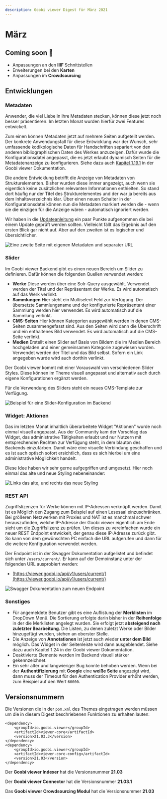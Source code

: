 ```yaml
---
description: Goobi viewer Digest für März 2021
---
```


# März

## Coming soon 🚀

* Anpassungen an den **IIIF** Schnittstellen
* Erweiterungen bei den **Karten**
* Anpassungen im **Crowdsourcing**

## Entwicklungen

### Metadaten

Anwender, die viel Liebe in ihre Metadaten stecken, können diese jetzt noch besser präsentieren. Im letzten Monat wurden hierfür zwei Features entwickelt.

Zum einen können Metadaten jetzt auf mehrere Seiten aufgeteilt werden. Der konkrete Anwendungsfall für diese Entwicklung war der Wunsch, sehr umfassende kodikologische Daten für Handschriften separiert von den anderen bibliographischen Daten des Werkes anzuzeigen. Dafür wurde die Konfigurationsdatei angepasst, die es jetzt erlaubt dynamisch Seiten für die Metadatenanzeige zu konfigurieren. Siehe dazu auch [Kapitel 1.19.1](https://docs.goobi.io/goobi-viewer-de/conf/1/19/1) in der Goobi viewer Dokumentation.

Die andere Entwicklung betrifft die Anzeige von Metadaten von Strukturelementen. Bisher wurden diese immer angezeigt, auch wenn sie eigentlich keine zusätzlichen relevanten Informationen enthielten. So stand dort häufig nur der Titel des Strukturelementes und der war ja bereits aus dem Inhaltsverzeichnis klar. Über einen neuen Schalter in der Konfigurationsdatei können nun die Metadaten markiert werden die - wenn sie die einzigen für die Anzeige wären - automatisch ignoriert werden.

Wir haben in die [Updateanleitung](https://docs.goobi.io/goobi-viewer-de/devop/1#liebe-fuer-die-metadatenkonfiguration) ein paar Punkte aufgenommen die bei einem Update geprüft werden sollten. Vielleicht fällt das Ergebnis auf den ersten Blick gar nicht auf. Aber auf den zweiten ist es logischer und übersichtlicher.

![Eine zweite Seite mit eigenen Metadaten und separater URL](../.gitbook/assets/2021-3_de_kodikologische_daten.png)

### Slider

Im Goobi viewer Backend gibt es einen neuen Bereich um Slider zu definieren. Dafür können die folgenden Quellen verwendet werden:

* **Werke** Diese werden über eine Solr-Query ausgewählt. Verwendet werden der Titel und der Repräsentant der Werke. Es wird automatisch auf das Werk verlinkt.
* **Sammlungen** Hier steht ein Multiselect Feld zur Verfügung. Der übersetzte Sammlungsname und der konfigurierte Repräsentant einer Sammlung werden hier verwendet. Es wird automatisch auf die Sammlung verlinkt.
* **CMS-Seiten** Hier können Kategorien ausgewählt werden in denen CMS-Seiten zusammengefasst sind. Aus den Seiten wird dann die Überschrift und ein enthaltenes Bild verwendet. Es wird automatisch auf die CMS-Seite verlinkt.
* **Medien** Erstellt einen Slider auf Basis von Bildern die im Medien Bereich hochgeladen und einer gemeinsamen Kategorie zugewiesen wurden. Verwendet werden der Titel und das Bild selbst. Sofern ein Link angegeben wurde wird auch dorthin verlinkt.

Der Goobi viewer kommt mit einer Vorauswahl von verschiedenen Slider Styles. Diese können im Theme visuell angepasst und alternativ auch durch eigene Konfigurationen ergänzt werden.

Für die Verwendung des Sliders steht ein neues CMS-Template zur Verfügung.

![Beispiel f&#xFC;r eine Slider-Konfiguration im Backend](../.gitbook/assets/2021-03_de_slider-backend.png)

### Widget: Aktionen

Das im letzten Monat inhaltlich überarbeitete Widget "Aktionen" wurde noch einmal visuell angepasst. Aus der Community kam der Vorschlag das Widget, das administrative Tätigkeiten erlaubt und nur Nutzern mit entsprechenden Rechten zur Verfügung steht, in dem blauton des Backends einzufärben. Damit wäre eine visuelle Verbindung geschaffen und es ist auch optisch sofort ersichtlich, dass es sich hierbei um eine administrative Möglichkeit handelt.

Diese Idee haben wir sehr gerne aufgegriffen und umgesetzt. Hier noch einmal das alte und neue Styling nebeneinander:

![Links das alte, und rechts das neue Styling](../.gitbook/assets/2021-03_de_aktionen_vergleich.png)

### REST API

Zugriffslizenzen für Werke können mit IP-Adressen verknüpft werden. Damit ist es Möglich den Zugang zum Beispiel auf einen Lesesaal einzuschränken. Bei größeren Netzwerken mit Proxies und NAT ist es manchmal schwer herauszufinden, welche IP-Adresse der Goobi viewer eigentlich am Ende sieht um die Zugriffslizenz zu prüfen. Um dieses zu vereinfachen wurde ein neuer REST Endpoint entwickelt, der genau diese IP-Adresse zurück gibt. So kann von dem gewünschten PC einfach die URL aufgerufen und dann für die weitere Konfiguration verwendet werden.

Der Endpoint ist in der Swagger Dokumentation aufgelistet und befindet sich unter `/users/current/`. Er  kann auf der Demoinstanz unter der folgenden URL ausprobiert werden:

* [https://viewer.goobi.io/api/v1/users/current/](https://viewer.goobi.io/api/v1/users/current/)

![Swagger Dokumentation zum neuen Endpoint](../.gitbook/assets/21-03_swagger.png)

### Sonstiges

* Für angemeldete Benutzer gibt es eine Auflistung der **Merklisten** im DropDown Menü. Die Sortierung erfolgte darin bisher in der **Reihenfolge** in der die Merklisten angelegt wurden. Sie erfolgt jetzt **absteigend nach zuletzter Bearbeitung**. Die Listen, zu denen zuletzt Werke oder Bilder hinzugefügt wurden, stehen an oberster Stelle.
* Die Anzeige von **Annotationen** ist jetzt auch wieder **unter dem Bild** möglich. Das Widget in der Seitenleiste wird dann ausgeblendet. Siehe dazu auch Kapitel 1.24 in der Goobi viewer Dokumentation.
* Deaktivierte Elemente werden im Backend visuell stärker gekennzeichnet.
* Ein sehr alter und langwieriger Bug konnte behoben werden. Wenn bei der **Authentifizierung** mit **Google** eine **weiße Seite** angezeigt wird, dann muss der Timeout für den Authentication Provider erhöht werden, zum Beispiel auf den Wert `60000`.

## Versionsnummern

Die Versionen die in der `pom.xml` des Themes eingetragen werden müssen um die in diesem Digest beschriebenen Funktionen zu erhalten lauten:

```markup
<dependency>
    <groupId>io.goobi.viewer</groupId>
    <artifactId>viewer-core</artifactId>
    <version>21.03.3</version>
</dependency>
<dependency>
    <groupId>io.goobi.viewer</groupId>
    <artifactId>viewer-core-config</artifactId>
    <version>21.03</version>
</dependency>
```

Der **Goobi viewer Indexer** hat die Versionsnummer **21.03**

Der **Goobi viewer Connector** hat die Versionsnummer **21.03.1**

Das **Goobi viewer Crowdsourcing Modul** hat die Versionsnummer **21.03**

